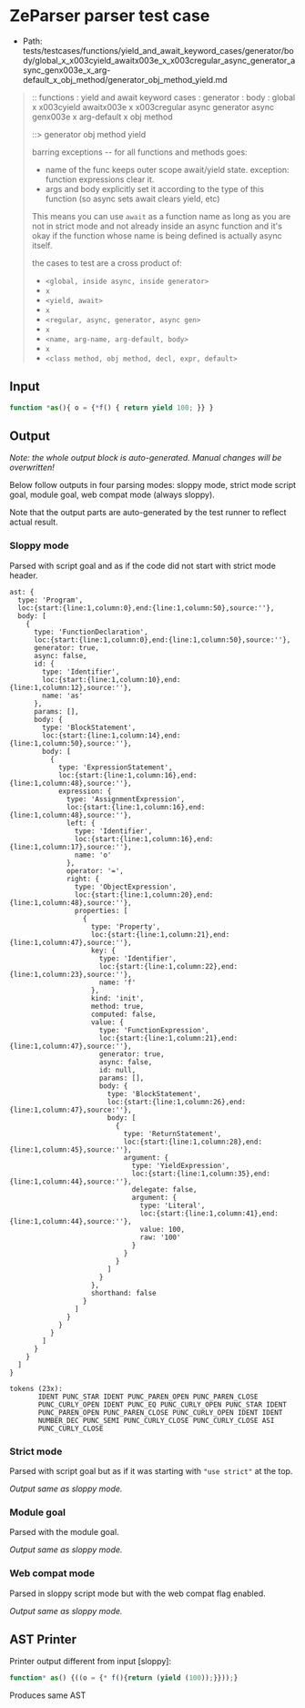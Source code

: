 # ZeParser parser test case

- Path: tests/testcases/functions/yield_and_await_keyword_cases/generator/body/global_x_x003cyield_awaitx003e_x_x003cregular_async_generator_async_genx003e_x_arg-default_x_obj_method/generator_obj_method_yield.md

> :: functions : yield and await keyword cases : generator : body : global x x003cyield awaitx003e x x003cregular async generator async genx003e x arg-default x obj method
>
> ::> generator obj method yield
>
> barring exceptions -- for all functions and methods goes:
>
> - name of the func keeps outer scope await/yield state. exception: function expressions clear it.
> - args and body explicitly set it according to the type of this function (so async sets await clears yield, etc)
>
> This means you can use `await` as a function name as long as you are not in strict mode and not already inside an async function and it's okay if the function whose name is being defined is actually async itself.
>
> the cases to test are a cross product of:
>
> - `<global, inside async, inside generator>` 
> - `x` 
> - `<yield, await>`
> - `x` 
> - `<regular, async, generator, async gen>`
> - `x` 
> - `<name, arg-name, arg-default, body>`
> - `x`
> - `<class method, obj method, decl, expr, default>`

## Input

`````js
function *as(){ o = {*f() { return yield 100; }} }
`````

## Output

_Note: the whole output block is auto-generated. Manual changes will be overwritten!_

Below follow outputs in four parsing modes: sloppy mode, strict mode script goal, module goal, web compat mode (always sloppy).

Note that the output parts are auto-generated by the test runner to reflect actual result.

### Sloppy mode

Parsed with script goal and as if the code did not start with strict mode header.

`````
ast: {
  type: 'Program',
  loc:{start:{line:1,column:0},end:{line:1,column:50},source:''},
  body: [
    {
      type: 'FunctionDeclaration',
      loc:{start:{line:1,column:0},end:{line:1,column:50},source:''},
      generator: true,
      async: false,
      id: {
        type: 'Identifier',
        loc:{start:{line:1,column:10},end:{line:1,column:12},source:''},
        name: 'as'
      },
      params: [],
      body: {
        type: 'BlockStatement',
        loc:{start:{line:1,column:14},end:{line:1,column:50},source:''},
        body: [
          {
            type: 'ExpressionStatement',
            loc:{start:{line:1,column:16},end:{line:1,column:48},source:''},
            expression: {
              type: 'AssignmentExpression',
              loc:{start:{line:1,column:16},end:{line:1,column:48},source:''},
              left: {
                type: 'Identifier',
                loc:{start:{line:1,column:16},end:{line:1,column:17},source:''},
                name: 'o'
              },
              operator: '=',
              right: {
                type: 'ObjectExpression',
                loc:{start:{line:1,column:20},end:{line:1,column:48},source:''},
                properties: [
                  {
                    type: 'Property',
                    loc:{start:{line:1,column:21},end:{line:1,column:47},source:''},
                    key: {
                      type: 'Identifier',
                      loc:{start:{line:1,column:22},end:{line:1,column:23},source:''},
                      name: 'f'
                    },
                    kind: 'init',
                    method: true,
                    computed: false,
                    value: {
                      type: 'FunctionExpression',
                      loc:{start:{line:1,column:21},end:{line:1,column:47},source:''},
                      generator: true,
                      async: false,
                      id: null,
                      params: [],
                      body: {
                        type: 'BlockStatement',
                        loc:{start:{line:1,column:26},end:{line:1,column:47},source:''},
                        body: [
                          {
                            type: 'ReturnStatement',
                            loc:{start:{line:1,column:28},end:{line:1,column:45},source:''},
                            argument: {
                              type: 'YieldExpression',
                              loc:{start:{line:1,column:35},end:{line:1,column:44},source:''},
                              delegate: false,
                              argument: {
                                type: 'Literal',
                                loc:{start:{line:1,column:41},end:{line:1,column:44},source:''},
                                value: 100,
                                raw: '100'
                              }
                            }
                          }
                        ]
                      }
                    },
                    shorthand: false
                  }
                ]
              }
            }
          }
        ]
      }
    }
  ]
}

tokens (23x):
       IDENT PUNC_STAR IDENT PUNC_PAREN_OPEN PUNC_PAREN_CLOSE
       PUNC_CURLY_OPEN IDENT PUNC_EQ PUNC_CURLY_OPEN PUNC_STAR IDENT
       PUNC_PAREN_OPEN PUNC_PAREN_CLOSE PUNC_CURLY_OPEN IDENT IDENT
       NUMBER_DEC PUNC_SEMI PUNC_CURLY_CLOSE PUNC_CURLY_CLOSE ASI
       PUNC_CURLY_CLOSE
`````

### Strict mode

Parsed with script goal but as if it was starting with `"use strict"` at the top.

_Output same as sloppy mode._

### Module goal

Parsed with the module goal.

_Output same as sloppy mode._

### Web compat mode

Parsed in sloppy script mode but with the web compat flag enabled.

_Output same as sloppy mode._

## AST Printer

Printer output different from input [sloppy]:

````js
function* as() {((o = {* f(){return (yield (100));}}));}
````

Produces same AST
